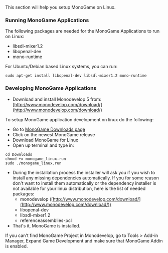 This section will help you setup MonoGame on Linux.

### Running MonoGame Applications

The following packages are needed for the MonoGame Applications to run on Linux:
* libsdl-mixer1.2
* libopenal-dev
* mono-runtime

For Ubuntu/Debian based Linux systems, you can run:
```
sudo apt-get install libopenal-dev libsdl-mixer1.2 mono-runtime
```

### Developing MonoGame Applications
* Download and install Monodevelop 5 from: [http://www.monodevelop.com/download/](http://www.monodevelop.com/download/)

To setup MonoGame application development on linux do the following:
* Go to [MonoGame Downloads page](http://www.monogame.net/downloads/)
* Click on the newest MonoGame release
* Download MonoGame for Linux
* Open up terminal and type in:
```
cd Downloads
chmod +x monogame_linux.run
sudo ./monogame_linux.run
```
* During the installation process the installer will ask you if you wish to install any missing dependencies automatically. If you for some reason don't want to install them automatically or the dependency installer is not available for your linux distribution, here is the list of needed packages:
  * monodevelop ([http://www.monodevelop.com/download/](http://www.monodevelop.com/download/))
  * libopenal-dev
  * libsdl-mixer1.2
  * referenceassemblies-pcl
* That's it, MonoGame is installed.

If you can't find MonoGame Project in Monodevelop, go to Tools > Add-in Manager, Expand Game Development and make sure that MonoGame Addin is enabled.
